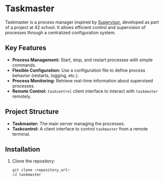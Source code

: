 # Taskmaster

Taskmaster is a process manager inspired by [Supervisor](http://supervisord.org/), developed as part of a project at 42 school. It allows efficient control and supervision of processes through a centralized configuration system.

## Key Features

- **Process Management:** Start, stop, and restart processes with simple commands.
- **Flexible Configuration:** Use a configuration file to define process behavior (restarts, logging, etc.).
- **Process Monitoring:** Retrieve real-time information about supervised processes.
- **Remote Control:** `taskcontrol` client interface to interact with `taskmaster` remotely.

## Project Structure

- **Taskmaster:** The main server managing the processes.
- **Taskcontrol:** A client interface to control `taskmaster` from a remote terminal.

## Installation

1. Clone the repository:
   ```bash
   git clone <repository_url>
   cd taskmaster
   ```
